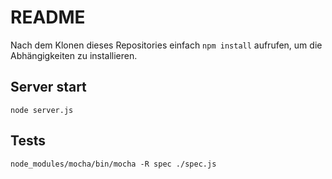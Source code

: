 # README

Nach dem Klonen dieses Repositories einfach ```npm install``` aufrufen, um die Abhängigkeiten zu installieren.

## Server start

```node server.js```

## Tests

```node_modules/mocha/bin/mocha -R spec ./spec.js```
